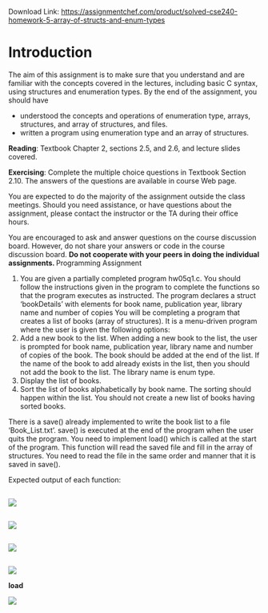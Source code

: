 Download Link: https://assignmentchef.com/product/solved-cse240-homework-5-array-of-structs-and-enum-types
<br>
<h1>Introduction</h1>

The aim of this assignment is to make sure that you understand and are familiar with the concepts covered in the lectures, including basic C syntax, using structures and enumeration types.  By the end of the assignment, you should have

<ul>

 <li>understood the concepts and operations of enumeration type, arrays, structures, and array of structures, and files.</li>

 <li>written a program using enumeration type and an array of structures.</li>

</ul>

<strong>Reading</strong>: Textbook Chapter 2, sections 2.5, and 2.6, and lecture slides covered.

<strong>Exercising</strong>: Complete the multiple choice questions in Textbook Section 2.10. The answers of the questions are available in course Web page.

You are expected to do the majority of the assignment outside the class meetings.   Should you need assistance, or have questions about the assignment, please contact the instructor or the TA during their office hours.

You are encouraged to ask and answer questions on the course discussion board.  However, do not share your answers or code in the course discussion board. <strong>Do not cooperate with your peers in doing the individual assignments.  </strong>Programming Assignment

<ol>

 <li>You are given a partially completed program hw05q1.c. You should follow the instructions given in the program to complete the functions so that the program executes as instructed. The program declares a struct ‘bookDetails’ with elements for book name, publication year, library name and number of copies You will be completing a program that creates a list of books (array of structures). It is a menu-driven program where the user is given the following options:</li>

 <li>Add a new book to the list. When adding a new book to the list, the user is prompted for book name, publication year, library name and number of copies of the book. The book should be added at the end of the list. If the name of the book to add already exists in the list, then you should not add the book to the list. The library name is enum type.</li>

 <li>Display the list of books.</li>

 <li>Sort the list of books alphabetically by book name. The sorting should happen within the list. You should not create a new list of books having sorted books.</li>

</ol>

There is a save() already implemented to write the book list to a file ‘Book_List.txt’. save() is executed at the end of the program when the user quits the program. You need to implement load() which is called at the start of the program. This function will read the saved file and fill in the array of structures. You need to read the file in the same order and manner that it is saved in save().

Expected output of each function:

<strong><img decoding="async" data-recalc-dims="1" data-src="https://i0.wp.com/www.ankitcodinghub.com/wp-content/uploads/2020/05/580.png?w=980&amp;ssl=1" class="lazyload" src="data:image/gif;base64,R0lGODlhAQABAAAAACH5BAEKAAEALAAAAAABAAEAAAICTAEAOw==">

  <noscript>

   <img decoding="async" src="https://i0.wp.com/www.ankitcodinghub.com/wp-content/uploads/2020/05/580.png?w=980&amp;ssl=1" data-recalc-dims="1">

  </noscript><img decoding="async" data-recalc-dims="1" data-src="https://i0.wp.com/www.ankitcodinghub.com/wp-content/uploads/2020/05/137.png?w=980&amp;ssl=1" class="lazyload" src="data:image/gif;base64,R0lGODlhAQABAAAAACH5BAEKAAEALAAAAAABAAEAAAICTAEAOw==">

  <noscript>

   <img decoding="async" src="https://i0.wp.com/www.ankitcodinghub.com/wp-content/uploads/2020/05/137.png?w=980&amp;ssl=1" data-recalc-dims="1">

  </noscript> <img decoding="async" data-recalc-dims="1" data-src="https://i0.wp.com/www.ankitcodinghub.com/wp-content/uploads/2020/05/342.png?w=980&amp;ssl=1" class="lazyload" src="data:image/gif;base64,R0lGODlhAQABAAAAACH5BAEKAAEALAAAAAABAAEAAAICTAEAOw==">

  <noscript>

   <img decoding="async" src="https://i0.wp.com/www.ankitcodinghub.com/wp-content/uploads/2020/05/342.png?w=980&amp;ssl=1" data-recalc-dims="1">

  </noscript></strong>

<strong><img decoding="async" data-recalc-dims="1" data-src="https://i0.wp.com/www.ankitcodinghub.com/wp-content/uploads/2020/05/969.png?w=980&amp;ssl=1" class="lazyload" src="data:image/gif;base64,R0lGODlhAQABAAAAACH5BAEKAAEALAAAAAABAAEAAAICTAEAOw==">

  <noscript>

   <img decoding="async" src="https://i0.wp.com/www.ankitcodinghub.com/wp-content/uploads/2020/05/969.png?w=980&amp;ssl=1" data-recalc-dims="1">

  </noscript>load</strong><strong><img decoding="async" data-recalc-dims="1" data-src="https://i0.wp.com/www.ankitcodinghub.com/wp-content/uploads/2020/05/210.png?w=980&amp;ssl=1" class="lazyload" src="data:image/gif;base64,R0lGODlhAQABAAAAACH5BAEKAAEALAAAAAABAAEAAAICTAEAOw==">

  <noscript>

   <img decoding="async" src="https://i0.wp.com/www.ankitcodinghub.com/wp-content/uploads/2020/05/210.png?w=980&amp;ssl=1" data-recalc-dims="1">

  </noscript> </strong>

<strong> </strong>

<strong> </strong>

<strong> </strong>

<strong> </strong>

<strong> </strong>

<strong> </strong>

<strong> </strong>

<strong> </strong>

<strong> </strong>

<strong> </strong>

<strong> </strong>

<strong> </strong>

<strong> </strong><u></u>